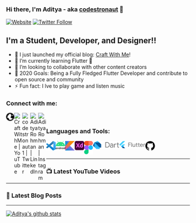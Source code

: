 ### Hi there, I'm Aditya - aka [codestronaut][website] 👋

[![Website](https://img.shields.io/website?color=00e676&label=craftwithme.id&style=for-the-badge&url=https%3A%2F%2Fwww.craftwithme.id)](https://www.craftwithme.id)
[![Twitter Follow](https://img.shields.io/twitter/follow/codestronaut1?color=1DA1F2&label=Follow%20%40codestronaut1&logo=twitter&style=for-the-badge)](https://twitter.com/intent/follow?original_referer=https%3A%2F%2Fgithub.com%2Fcodestronaut1&screen_name=codestronaut1)


## I'm a Student, Developer, and Designer!!

- 🔭 I just launched my official blog: [Craft With Me][blog]!
- 🌱 I’m currently learning Flutter 🤣
- 👯 I’m looking to collaborate with other content creators
- 🥅 2020 Goals: Being a Fully Fledged Flutter Developer and contribute to open source and community
- ⚡ Fun fact: I lve to play game and listen music


### Connect with me:

[<img align="left" alt="codeSTACKr.com" width="22px" src="https://raw.githubusercontent.com/iconic/open-iconic/master/svg/globe.svg" />][website]
[<img align="left" alt="CraftWithMe | YouTube" width="22px" src="https://cdn.jsdelivr.net/npm/simple-icons@v3/icons/youtube.svg" />][youtube]
[<img align="left" alt="codestronaut1 | Twitter" width="22px" src="https://cdn.jsdelivr.net/npm/simple-icons@v3/icons/twitter.svg" />][twitter]
[<img align="left" alt="Aditya Rohman | LinkedIn" width="22px" src="https://cdn.jsdelivr.net/npm/simple-icons@v3/icons/linkedin.svg" />][linkedin]
[<img align="left" alt="Aditya Rohman | Instagram" width="22px" src="https://cdn.jsdelivr.net/npm/simple-icons@v3/icons/instagram.svg" />][instagram]

<br />

### Languages and Tools:

[<img align="left" alt="Visual Studio Code" width="26px" src="https://raw.githubusercontent.com/codestronaut/icon-container/main/vscode.png" />][vscode]
[<img align="left" alt="Android" width="26px" src="https://raw.githubusercontent.com/codestronaut/icon-container/main/android.png" />][android]
[<img align="left" alt="Kotlin" width="26px" src="https://raw.githubusercontent.com/codestronaut/icon-container/main/kotlin.png" />][kotlin]
[<img align="left" alt="Visual Studio Code" width="26px" src="https://raw.githubusercontent.com/codestronaut/icon-container/main/adobexd.png" />][adobexd]
[<img align="left" alt="Figma" width="24px" src="https://raw.githubusercontent.com/codestronaut/icon-container/main/figma.png" />][figma]
[<img align="left" alt="Dart" width="72px" src="https://raw.githubusercontent.com/codestronaut/icon-container/main/dart.png" />][dart]
[<img align="left" alt="Flutter" width="72px" src="https://raw.githubusercontent.com/codestronaut/icon-container/main/flutter.png" />][flutter]
[<img align="left" alt="Github" width="26px" src="https://raw.githubusercontent.com/codestronaut/icon-container/main/github.png" />][github]

<br />
<br />

---

### 📺 Latest YouTube Videos

<!-- YOUTUBE:START -->
<!-- YOUTUBE:END -->

---

### 📕 Latest Blog Posts

<!-- BLOG-POST-LIST:START -->
<!-- BLOG-POST-LIST:END -->

---

[![Aditya's github stats](https://github-readme-stats.vercel.app/api?username=codestronaut)](https://github.com/anuraghazra/github-readme-stats)


[website]: https://www.craftwithme.id
[blog]: https://www.craftwithme.id
[twitter]: https://twitter.com/codestronaut1
[youtube]: https://www.youtube.com/channel/UCflsl9zY3FWVkp-eIwOFYaw
[instagram]: https://www.instagram.com/adityaa.r__
[linkedin]: https://www.linkedin.com/in/aditya-rohman-198299186
[tipsplaylist]: https://www.youtube.com/playlist?list=PL7fkRVRcqd3mwovrYCSQQtBY0hhjGadGx
[codewarsplaylist]: https://www.youtube.com/playlist?list=PL7fkRVRcqd3lN-9RmNUyikC5MSm0rlE86
[vscode]: https://code.visualstudio.com
[android]: https://developer.android.com
[adobexd]: https://www.adobe.com/products/xd.html
[figma]: https://www.figma.com
[dart]: https://dart.dev
[flutter]: https://flutter.dev
[kotlin]: https://kotlinlang.org
[github]: https://github.com